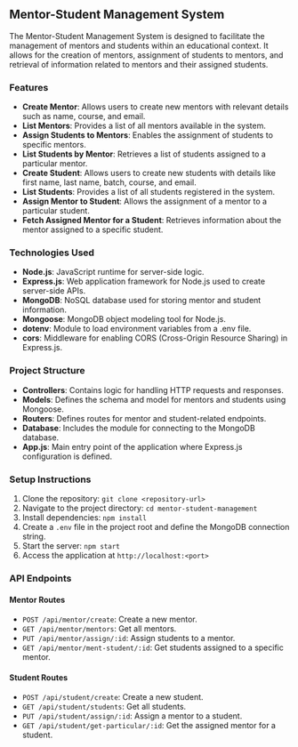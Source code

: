 Mentor-Student Management System
--------------------------------

The Mentor-Student Management System is designed to facilitate the management of mentors and students within an educational context. It allows for the creation of mentors, assignment of students to mentors, and retrieval of information related to mentors and their assigned students.

### Features

*   **Create Mentor**: Allows users to create new mentors with relevant details such as name, course, and email.
*   **List Mentors**: Provides a list of all mentors available in the system.
*   **Assign Students to Mentors**: Enables the assignment of students to specific mentors.
*   **List Students by Mentor**: Retrieves a list of students assigned to a particular mentor.
*   **Create Student**: Allows users to create new students with details like first name, last name, batch, course, and email.
*   **List Students**: Provides a list of all students registered in the system.
*   **Assign Mentor to Student**: Allows the assignment of a mentor to a particular student.
*   **Fetch Assigned Mentor for a Student**: Retrieves information about the mentor assigned to a specific student.

### Technologies Used

*   **Node.js**: JavaScript runtime for server-side logic.
*   **Express.js**: Web application framework for Node.js used to create server-side APIs.
*   **MongoDB**: NoSQL database used for storing mentor and student information.
*   **Mongoose**: MongoDB object modeling tool for Node.js.
*   **dotenv**: Module to load environment variables from a .env file.
*   **cors**: Middleware for enabling CORS (Cross-Origin Resource Sharing) in Express.js.

### Project Structure

*   **Controllers**: Contains logic for handling HTTP requests and responses.
*   **Models**: Defines the schema and model for mentors and students using Mongoose.
*   **Routers**: Defines routes for mentor and student-related endpoints.
*   **Database**: Includes the module for connecting to the MongoDB database.
*   **App.js**: Main entry point of the application where Express.js configuration is defined.

### Setup Instructions

1.  Clone the repository: `git clone <repository-url>`
2.  Navigate to the project directory: `cd mentor-student-management`
3.  Install dependencies: `npm install`
4.  Create a `.env` file in the project root and define the MongoDB connection string.
5.  Start the server: `npm start`
6.  Access the application at `http://localhost:<port>`

### API Endpoints

#### Mentor Routes

*   `POST /api/mentor/create`: Create a new mentor.
*   `GET /api/mentor/mentors`: Get all mentors.
*   `PUT /api/mentor/assign/:id`: Assign students to a mentor.
*   `GET /api/mentor/ment-student/:id`: Get students assigned to a specific mentor.

#### Student Routes

*   `POST /api/student/create`: Create a new student.
*   `GET /api/student/students`: Get all students.
*   `PUT /api/student/assign/:id`: Assign a mentor to a student.
*   `GET /api/student/get-particular/:id`: Get the assigned mentor for a student.
